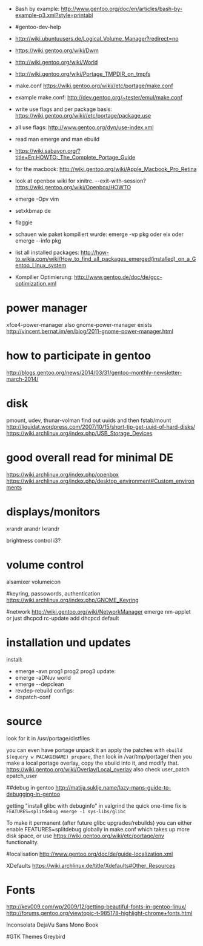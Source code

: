 - Bash by example: http://www.gentoo.org/doc/en/articles/bash-by-example-p3.xml?style=printabl
- #gentoo-dev-help

- http://wiki.ubuntuusers.de/Logical_Volume_Manager?redirect=no
- https://wiki.gentoo.org/wiki/Dwm
- http://wiki.gentoo.org/wiki/World
- http://wiki.gentoo.org/wiki/Portage_TMPDIR_on_tmpfs

- make.conf https://wiki.gentoo.org/wiki//etc/portage/make.conf
- example make.conf: http://dev.gentoo.org/~tester/emul/make.conf

- write use flags and per package basis: https://wiki.gentoo.org/wiki//etc/portage/package.use
- all use flags: http://www.gentoo.org/dyn/use-index.xml

- read man emerge and man ebuild
- https://wiki.sabayon.org/?title=En:HOWTO:_The_Complete_Portage_Guide

- for the macbook: http://wiki.gentoo.org/wiki/Apple_Macbook_Pro_Retina

- look at openbox wiki for xinitrc. --exit-with-session? https://wiki.gentoo.org/wiki/Openbox/HOWTO

- emerge -Opv vim

- setxkbmap de

- flaggie

- schauen wie paket kompiliert wurde:
emerge -vp pkg
oder eix
oder emerge --info pkg

- list all installed packages: http://how-to.wikia.com/wiki/How_to_find_all_packages_emerged(installed)_on_a_Gentoo_Linux_system

- Kompilier Optimierung: http://www.gentoo.de/doc/de/gcc-optimization.xml

# power manager
xfce4-power-manager
also gnome-power-manager exists
http://vincent.bernat.im/en/blog/2011-gnome-power-manager.html

# how to participate in gentoo
http://blogs.gentoo.org/news/2014/03/31/gentoo-monthly-newsletter-march-2014/

# disk
pmount, udev, thunar-volman
find out uuids and then fstab/mount http://liquidat.wordpress.com/2007/10/15/short-tip-get-uuid-of-hard-disks/
https://wiki.archlinux.org/index.php/USB_Storage_Devices

# good overall read for minimal DE
https://wiki.archlinux.org/index.php/openbox
https://wiki.archlinux.org/index.php/desktop_environment#Custom_environments

# displays/monitors
xrandr
arandr
lxrandr

brightness control i3?

# volume control
alsamixer
volumeicon

#keyring, passowords, authentication
https://wiki.archlinux.org/index.php/GNOME_Keyring

#network
http://wiki.gentoo.org/wiki/NetworkManager
emerge nm-applet
or just dhcpcd
rc-update add dhcpcd default

# installation und updates
install:
- emerge -avn prog1 prog2 prog3
update:
- emerge -aDNuv world
- emerge --depclean
- revdep-rebuild
configs:
- dispatch-conf

# source
look for it in /usr/portage/distfiles

you can even have portage unpack it an apply the
patches with `ebuild $(equery w PACAKGENAME) prepare`, then look
in /var/tmp/portage/
then you make a local portage overlay, copy the
ebuild into it, and modify that.
https://wiki.gentoo.org/wiki/Overlay/Local_overlay
also check user_patch epatch_user

##debug in gentoo
http://matija.suklje.name/lazy-mans-guide-to-debugging-in-gentoo

getting "install glibc with debuginfo" in valgrind
the quick one-time fix is `FEATURES=splitdebug emerge -1 sys-libs/glibc`

To make it permanent (after future glibc upgrades/rebuilds) you can either enable FEATURES=splitdebug globally in make.conf which takes up more disk space, or use https://wiki.gentoo.org/wiki/etc/portage/env functionality.

#localisation
http://www.gentoo.org/doc/de/guide-localization.xml

XDefaults
https://wiki.archlinux.de/title/Xdefaults#Other_Resources

# Fonts #
http://kev009.com/wp/2009/12/getting-beautiful-fonts-in-gentoo-linux/
http://forums.gentoo.org/viewtopic-t-985178-highlight-chrome+fonts.html

Inconsolata
DejaVu Sans Mono Book

#GTK Themes
Greybird

